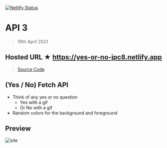 [![Netlify Status](https://api.netlify.com/api/v1/badges/879904a3-3004-4f25-81d8-e139a6aca5b8/deploy-status)](https://app.netlify.com/sites/yes-or-no-jpc8/deploys)

# API 3

> 19th April 2021

## Hosted URL ★ https://yes-or-no-jpc8.netlify.app

> [Source Code](api2)

## (Yes / No) Fetch API

- Think of any yes or no question
  - Yes with a gif
  - Or No with a gif
- Random colors for the background and foreground

## Preview

![site](https://github.com/JPC8/guvi_BootCamp/blob/main/Tasks/Week5/api-3/Preview1.png)
